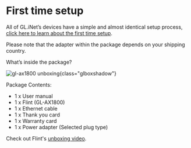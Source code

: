 # First time setup

All of GL.iNet’s devices have a simple and almost identical setup process, [click here to learn about the first time setup](../../../tutorials/first_time_setup/).

Please note that the adapter within the package depends on your shipping country.

What’s inside the package?

![gl-ax1800 unboxing](https://static.gl-inet.com/docs/router/en/4/user_guide/gl-ax1800/first_time_setup/ax1800_unboxing.jpg){class="glboxshadow"}

Package Contents:

- 1 x User manual
- 1 x Flint (GL-AX1800)
- 1 x Ethernet cable
- 1 x Thank you card
- 1 x Warranty card
- 1 x Power adapter (Selected plug type)

Check out Flint's [unboxing video](../../../video_library/#gl-ax1800flint).

